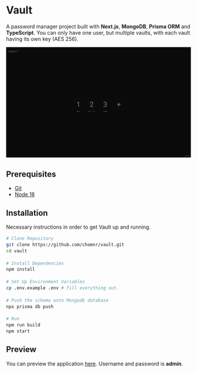 # Vault
 A password manager project built with <b>Next.js</b>, <b>MongoDB</b>, <b>Prisma ORM</b> and <b>TypeScript</b>. You can only have one user, but multiple vaults, with each vault having its own key (AES 256).
<div align="center"> <img src="./docs/img/main_2.png"> </div>

## Prerequisites
* [Git](https://git-scm.com/downloads)
* [Node 18](https://nodejs.org/download/release/latest-v18.x/)

## Installation
Necessary instructions in order to get Vault up and running.
```sh
# Clone Repository
git clone https://github.com/chomnr/vault.git
cd vault

# Install Dependencies
npm install

# Set Up Environment Variables
cp .env.example .env # fill everything out.

# Push the schema onto Mongodb database
npx prisma db push

# Run 
npm run build
npm start   
```

## Preview
You can preview the application [here](https://vault.pointless.ai/). Username and password is <b>admin</b>.